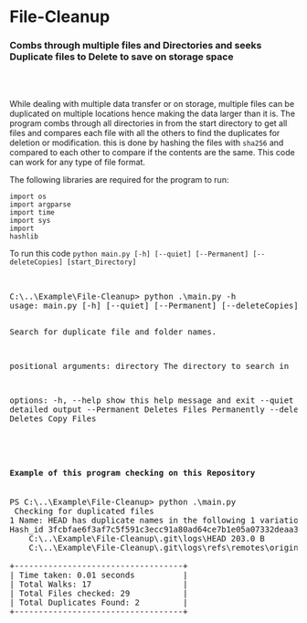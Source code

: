 # File-Cleanup
<h3>
Combs through multiple files and Directories and seeks Duplicate files to Delete to save on storage space</h3><br>
<br>
<body>
<p>While dealing with multiple data transfer or on storage, multiple files can be duplicated on multiple locations hence making the data larger than it is. The program combs through all directories in from the start directory to get all files and compares each file with all the others to find the duplicates for deletion or modification. this is done by hashing the files with <code>sha256</code> and compared to each other to compare if the contents are the same. This code can work for any type of file format.</p>


<p>
The following libraries are required for the program to run:

<code>import os </code><br>
<code>import argparse </code><br>
<code>import time </code><br>
<code>import sys </code><br>
<code>import hashlib </code><br>

</p>

<p>To run this code <code>python main.py [-h] [--quiet] [--Permanent] [--deleteCopies] [start_Directory] </code></p><br>
<pre>
C:\..\Example\File-Cleanup> python .\main.py -h
usage: main.py [-h] [--quiet] [--Permanent] [--deleteCopies] [directory]

Search for duplicate file and folder names.

positional arguments:
  directory   The directory to search in

options:
  -h, --help  show this help message and exit
  --quiet         Suppress detailed output
  --Permanent     Deletes Files Permanently
  --deleteCopies  Deletes Copy Files
</pre><br>
<pre>
<h4>Example of this program checking on this Repository</h4>
PS C:\..\Example\File-Cleanup> python .\main.py
 Checking for duplicated files 
1 Name: HEAD has duplicate names in the following 1 variation(s):
Hash_id 3fcbfae6f3af7c5f591c3ecc91a80ad64ce7b1e05a07332deaa32ad2c32db7e6
    C:\..\Example\File-Cleanup\.git\logs\HEAD 203.0 B
    C:\..\Example\File-Cleanup\.git\logs\refs\remotes\origin\HEAD 203.0 B

+-----------------------------------+
| Time taken: 0.01 seconds          |
| Total Walks: 17                   |
| Total Files checked: 29           |
| Total Duplicates Found: 2         |
+-----------------------------------+
</pre>

</body>
